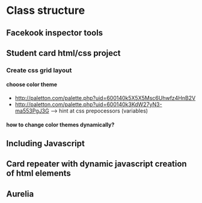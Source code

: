 # Class structure

## Facekook inspector tools
## Student card html/css project
### Create css grid layout
#### choose color theme
- http://paletton.com/palette.php?uid=600140k5X5X5Msc6Uhwfz4HnB2V
- http://paletton.com/palette.php?uid=600140k3KdW27yN3-ma553PgJ3G
--> hint at css prepocessors (variables)
#### how to change color themes dynamically?
## Including Javascript
## Card repeater with dynamic javascript creation of html elements
## Aurelia
